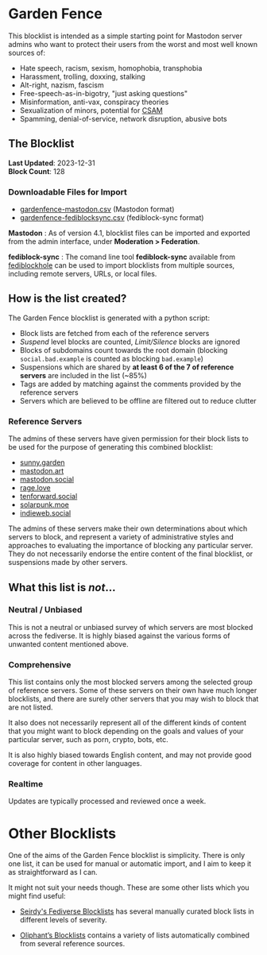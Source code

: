 # Garden Fence

This blocklist is intended as a simple starting point for Mastodon server admins who want to protect their users from the worst and most well known sources of:

- Hate speech, racism, sexism, homophobia, transphobia
- Harassment, trolling, doxxing, stalking
- Alt-right, nazism, fascism
- Free-speech-as-in-bigotry, "just asking questions"
- Misinformation, anti-vax, conspiracy theories
- Sexualization of minors, potential for [CSAM](https://www.missingkids.org/theissues/csam)
- Spamming, denial-of-service, network disruption, abusive bots

## The Blocklist

**Last Updated**: 2023-12-31  
**Block Count**: 128  

### Downloadable Files for Import
- [gardenfence-mastodon.csv](https://github.com/gardenfence/blocklist/blob/main/gardenfence-mastodon.csv) (Mastodon format)
- [gardenfence-fediblocksync.csv](https://github.com/gardenfence/blocklist/blob/main/gardenfence-fediblocksync.csv) (fediblock-sync format)

**Mastodon**
: As of version 4.1, blocklist files can be imported and exported from the admin interface, under **Moderation > Federation**.

**fediblock-sync**
: The comand line tool **fediblock-sync** available from [fediblockhole](https://github.com/eigenmagic/fediblockhole) can be used to import blocklists from multiple sources, including remote servers, URLs, or local files.

## How is the list created?

The Garden Fence blocklist is generated with a python script:

- Block lists are fetched from each of the reference servers
- *Suspend* level blocks are counted, *Limit/Silence* blocks are ignored
- Blocks of subdomains count towards the root domain (blocking `social.bad.example` is counted as blocking `bad.example`)
- Suspensions which are shared by **at least 6 of the 7 of reference servers** are included in the list (~85%)
- Tags are added by matching against the comments provided by the reference servers
- Servers which are believed to be offline are filtered out to reduce clutter

### Reference Servers

The admins of these servers have given permission for their block lists to be used for the purpose of generating this combined blocklist:

- [sunny.garden](https://sunny.garden)
- [mastodon.art](https://mastodon.art)
- [mastodon.social](https://mastodon.social)
- [rage.love](https://rage.love)
- [tenforward.social](https://tenforward.social)
- [solarpunk.moe](https://solarpunk.moe)
- [indieweb.social](https://indieweb.social)

The admins of these servers make their own determinations about which servers to block, and represent a variety of administrative styles and approaches to evaluating the importance of blocking any particular server. They do not necessarily endorse the entire content of the final blocklist, or suspensions made by other servers.

## What this list is *not*...

### Neutral / Unbiased

This is not a neutral or unbiased survey of which servers are most blocked across the fediverse. It is highly biased against the various forms of unwanted content mentioned above.

### Comprehensive

This list contains only the most blocked servers among the selected group of reference servers.  Some of these servers on their own have much longer blocklists, and there are surely other servers that you may wish to block that are not listed.

It also does not necessarily represent all of the different kinds of content that you might want to block depending on the goals and values of your particular server, such as porn, crypto, bots, etc.

It is also highly biased towards English content, and may not provide good coverage for content in other languages.

### Realtime

Updates are typically processed and reviewed once a week.

# Other Blocklists

One of the aims of the Garden Fence blocklist is simplicity. There is only one list, it can be used for manual or automatic import, and I aim to keep it as straightforward as I can.  

It might not suit your needs though.  These are some other lists which you might find useful:

- [Seirdy's Fediverse Blocklists](https://seirdy.one/posts/2023/05/02/fediverse-blocklists/) has several manually curated block lists in different levels of severity.

- [Oliphant’s Blocklists](https://writer.oliphant.social/oliphant/blocklists) contains a variety of lists automatically combined from several reference sources.
